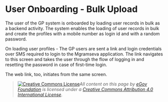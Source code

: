 # User Onboarding - Bulk Upload

The user of the GP system is onboarded by loading user records in bulk as a backend activity. The system enables the loading of user records in bulk and create the profiles with a mobile number as login id and with a random password.

On loading user profiles - The GP users are sent a link and login credentials over SMS required to login to the Mgramseva application. The link navigates to this screen and takes the user through the flow of logging in and resetting the password in case of first-time login.

The web link, too, initiates from the same screen.

> [![Creative Commons License](https://i.creativecommons.org/l/by/4.0/80x15.png)_​_](http://creativecommons.org/licenses/by/4.0/)_All content on this page by_ [_eGov Foundation_](https://egov.org.in/) _is licensed under a_ [_Creative Commons Attribution 4.0 International License_](http://creativecommons.org/licenses/by/4.0/)_._
